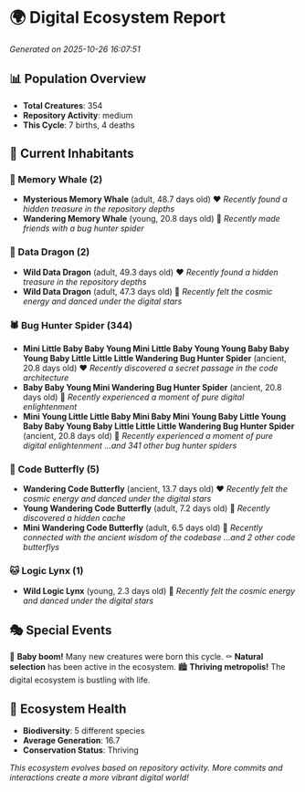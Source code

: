 # 🌍 Digital Ecosystem Report
*Generated on 2025-10-26 16:07:51*

## 📊 Population Overview
- **Total Creatures**: 354
- **Repository Activity**: medium
- **This Cycle**: 7 births, 4 deaths

## 👥 Current Inhabitants

### 🐋 Memory Whale (2)
- **Mysterious Memory Whale** (adult, 48.7 days old) ❤️
  *Recently found a hidden treasure in the repository depths*
- **Wandering Memory Whale** (young, 20.8 days old) 💚
  *Recently made friends with a bug hunter spider*

### 🐉 Data Dragon (2)
- **Wild Data Dragon** (adult, 49.3 days old) ❤️
  *Recently found a hidden treasure in the repository depths*
- **Wild Data Dragon** (adult, 47.3 days old) 💛
  *Recently felt the cosmic energy and danced under the digital stars*

### 🕷️ Bug Hunter Spider (344)
- **Mini Little Baby Baby Young Mini Little Baby Young Young Baby Baby Young Baby Little Little Little Wandering Bug Hunter Spider** (ancient, 20.8 days old) ❤️
  *Recently discovered a secret passage in the code architecture*
- **Baby Baby Young Mini Wandering Bug Hunter Spider** (ancient, 20.8 days old) 💛
  *Recently experienced a moment of pure digital enlightenment*
- **Mini Young Little Little Baby Mini Baby Mini Young Baby Little Young Baby Baby Young Baby Little Little Little Wandering Bug Hunter Spider** (ancient, 20.8 days old) 💛
  *Recently experienced a moment of pure digital enlightenment*
  *...and 341 other bug hunter spiders*

### 🦋 Code Butterfly (5)
- **Wandering Code Butterfly** (ancient, 13.7 days old) ❤️
  *Recently felt the cosmic energy and danced under the digital stars*
- **Young Wandering Code Butterfly** (adult, 7.2 days old) 💚
  *Recently discovered a hidden cache*
- **Mini Wandering Code Butterfly** (adult, 6.5 days old) 💚
  *Recently connected with the ancient wisdom of the codebase*
  *...and 2 other code butterflys*

### 🐱 Logic Lynx (1)
- **Wild Logic Lynx** (young, 2.3 days old) 💚
  *Recently felt the cosmic energy and danced under the digital stars*

## 🎭 Special Events

🎉 **Baby boom!** Many new creatures were born this cycle.
⚰️ **Natural selection** has been active in the ecosystem.
🏙️ **Thriving metropolis!** The digital ecosystem is bustling with life.

## 🔬 Ecosystem Health
- **Biodiversity**: 5 different species
- **Average Generation**: 16.7
- **Conservation Status**: Thriving

*This ecosystem evolves based on repository activity. More commits and interactions create a more vibrant digital world!*